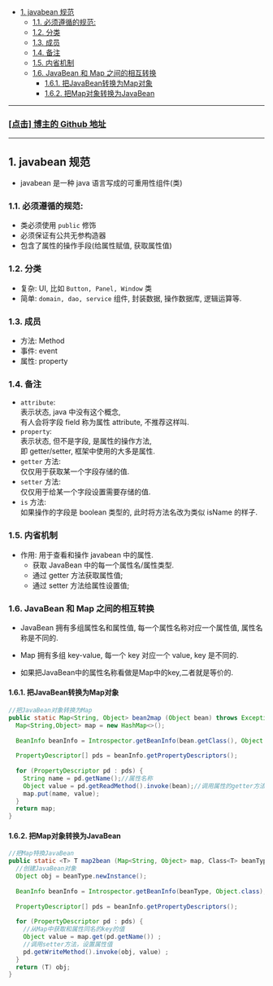 <!-- TOC -->

- [1. javabean 规范](#1-javabean-规范)
  - [1.1. 必须遵循的规范:](#11-必须遵循的规范)
  - [1.2. 分类](#12-分类)
  - [1.3. 成员](#13-成员)
  - [1.4. 备注](#14-备注)
  - [1.5. 内省机制](#15-内省机制)
  - [1.6. JavaBean 和 Map 之间的相互转换](#16-javabean-和-map-之间的相互转换)
    - [1.6.1. 把JavaBean转换为Map对象](#161-把javabean转换为map对象)
    - [1.6.2. 把Map对象转换为JavaBean](#162-把map对象转换为javabean)

<!-- /TOC -->

****
<a href='https://github.com/leon9dragon'><h3>[点击] 博主的 Github 地址</h3></a>
****

## 1. javabean 规范
- javabean 是一种 java 语言写成的可重用性组件(类)

### 1.1. 必须遵循的规范:  
  - 类必须使用 `public` 修饰
  - 必须保证有公共无参构造器
  - 包含了属性的操作手段(给属性赋值, 获取属性值)

### 1.2. 分类  
  - 复杂: UI, 比如 `Button, Panel, Window` 类
  - 简单: `domain, dao, service` 组件, 封装数据, 操作数据库, 逻辑运算等.

### 1.3. 成员  
  - 方法: Method
  - 事件: event
  - 属性: property

### 1.4. 备注 
  - `attribute`:  
    表示状态, java 中没有这个概念,  
    有人会将字段 field 称为属性 attribute, 不推荐这样叫.
  - `property`:  
    表示状态, 但不是字段, 是属性的操作方法,  
    即 getter/setter, 框架中使用的大多是属性.
  - `getter` 方法:  
    仅仅用于获取某一个字段存储的值.  
  - `setter` 方法:  
    仅仅用于给某一个字段设置需要存储的值.  
  - `is` 方法:  
    如果操作的字段是 boolean 类型的, 此时将方法名改为类似 isName 的样子.  


### 1.5. 内省机制
- 作用: 用于查看和操作 javabean 中的属性.
  - 获取 JavaBean 中的每一个属性名/属性类型.
  - 通过 getter 方法获取属性值;  
  - 通过 setter 方法给属性设置值;

### 1.6. JavaBean 和 Map 之间的相互转换
- JavaBean 拥有多组属性名和属性值, 每一个属性名称对应一个属性值, 属性名称是不同的.

- Map 拥有多组 key-value, 每一个 key 对应一个 value, key 是不同的.

- 如果把JavaBean中的属性名称看做是Map中的key,二者就是等价的.

#### 1.6.1. 把JavaBean转换为Map对象
```java
//把JavaBean对象转换为Map
public static Map<String, Object> bean2map (Object bean) throws Exception{
  Map<String,Object> map = new HashMap<>();
  
  BeanInfo beanInfo = Introspector.getBeanInfo(bean.getClass(), Object.class);
  
  PropertyDescriptor[] pds = beanInfo.getPropertyDescriptors();
  
  for (PropertyDescriptor pd : pds) {
    String name = pd.getName();//属性名称
    Object value = pd.getReadMethod().invoke(bean);//调用属性的getter方法, 获取属性值
    map.put(name, value);
  }
  return map;
}
```

#### 1.6.2. 把Map对象转换为JavaBean
```java
//把Map特換JavaBean
public static <T> T map2bean (Map<String, Object> map, Сlass<T> beanType) throws Exception {
  //创建JavaBean对象
  Object obj = beanType.newInstance();
  
  BeanInfo beanInfo = Introspector.getBeanInfo(beanType, Object.class);
  
  PropertyDescriptor[] pds = beanInfo.getPropertyDescriptors();
  
  for (PropertyDescriptor pd : pds) {
    //从Map中获取和属性同名的key的值
    Object value = map.get(pd.getName()) ;
    //调用setter方法，设置属性值
    pd.getWriteMethod().invoke(obj, value) ;
  }
  return (T) obj;
}
```